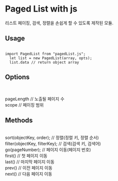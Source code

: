 Paged List with js
============

리스트 페이징, 검색, 정렬을 손쉽게 할 수 있도록 제작된 모듈.

<h2>Usage</h2>
<pre><code>
import PagedList from "pagedList.js";
  let list = new PagedList(array, opts);
  list.data // return object array
</code></pre>

<h2>Options</h2><br>

pageLength // 노출될 페이지 수<br>
scope      // 페이징 범위<br>

<h2>Methods</h2><br>
sort(objectKey, order);           // 정렬(정렬 키, 정렬 순서)<br>
filter(objectKey, filterKey);     // 검색(검색 키, 검색어)<br>
go(pageNumber);                   // 페이지 이동(페이지 번호)<br>
first()                           // 첫 페이지 이동<br>
last()                            // 마지막 페이지 이동<br>
prev()                            // 이전 페이지 이동<br>
next()                            // 다음 페이지 이동<br>
